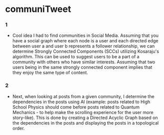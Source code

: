 # communiTweet

### 1
- Cool idea I had to find communities in Social Media. Assuming that you have a social graph where each node is a user and each directed edge between user a and user b represents a follower relationship, we can determine Strongly Connected Components (SCCs) utilizing Kosaraju's algorithm. This can be used to suggest users to be a part of a community with others who have similar interests. Assuming that two users being in the same strongly connected component implies that they enjoy the same type of content.

### 2
- Next, when looking at posts from a given community, I determine the dependencies in the posts using AI (example: posts related to High School Physics should come before posts related to Quantum Mechanics - to help make the scrolling experience for the user more story-like). This is done by creating a Directed Acyclic Graph based on the dependencies in the posts and displaying the posts in a topological order.
